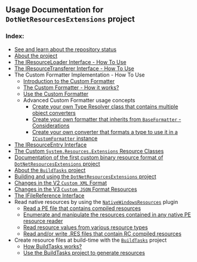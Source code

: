 ## Usage Documentation for `DotNetResourcesExtensions` project

### Index:

- [See and learn about the repository status](https://github.com/mdcdi1315/dotnetresourcesextensions/blob/master/Docs/Status.md)
- [About the project](https://github.com/mdcdi1315/dotnetresourcesextensions/blob/master/Docs/About.md)
- [The IResourceLoader Interface - How To Use](https://github.com/mdcdi1315/dotnetresourcesextensions/blob/master/Docs/Iresloader.md)
- [The IResourceTransferer Interface - How To Use](https://github.com/mdcdi1315/dotnetresourcesextensions/blob/master/Docs/Irestransferer.md)
- The Custom Formatter Implementation - How To Use
	- [Introduction to the Custom Formatter](https://github.com/mdcdi1315/dotnetresourcesextensions/blob/master/Docs/cf-intro.md)
	- [The Custom Formatter - How it works?](https://github.com/mdcdi1315/dotnetresourcesextensions/blob/master/Docs/cf-howto.md)
	- [Use the Custom Formatter](https://github.com/mdcdi1315/dotnetresourcesextensions/blob/master/Docs/cf-use.md)
	- Advanced Custom Formatter usage concepts
		- [Create your own Type Resolver class that contains multiple object converters](https://github.com/mdcdi1315/dotnetresourcesextensions/blob/master/Docs/cf-ityperesolver.md)
		- [Create your own formatter that inherits from `BaseFormatter` - Considerations](https://github.com/mdcdi1315/dotnetresourcesextensions/blob/master/Docs/cf-custombaseformatter.md)
		- [Create your own converter that formats a type to use it in a `ICustomFormatter` instance](https://github.com/mdcdi1315/dotnetresourcesextensions/blob/master/Docs/cf-customconverter.md)
- [The IResourceEntry Interface](https://github.com/mdcdi1315/dotnetresourcesextensions/blob/master/Docs/Iresentry.md)
- [The Custom `System.Resources.Extensions` Resource Classes](https://github.com/mdcdi1315/dotnetresourcesextensions/blob/master/Docs/customdotnetres.md)
- [Documentation of the first custom binary resource format of `DotNetResourcesExtensions` project](https://github.com/mdcdi1315/dotnetresourcesextensions/blob/master/Docs/custombinaryresformatdoc.md)
- [About the `BuildTasks` project](https://github.com/mdcdi1315/dotnetresourcesextensions/blob/master/BuildTasks/README.md)
- [Building and using the `DotNetResourcesExtensions` project](https://github.com/mdcdi1315/dotnetresourcesextensions/blob/master/Docs/Building.md)
- [Changes in the V2 `Custom XML` Format](https://github.com/mdcdi1315/dotnetresourcesextensions/blob/master/Docs/aboutchangesin_customxml.md)
- [Changes in the V3 `Custom JSON` Format Resources](https://github.com/mdcdi1315/dotnetresourcesextensions/blob/master/Docs/aboutchangesin_customjson.md)
- [The IFileReference Interface](https://github.com/mdcdi1315/dotnetresourcesextensions/blob/master/Docs/Ifileref.md)
- Read native resources by using the [`NativeWindowsResources`](https://nuget.org/packages/DotNetResourcesExtensions.NativeWindowsResources) plugin
    - [Read a PE file that contains compiled resources](https://github.com/mdcdi1315/dotnetresourcesextensions/blob/master/Docs/wrp_readpefile.md)
	- [Enumerate and manipulate the resources contained in any native PE resource reader](https://github.com/mdcdi1315/dotnetresourcesextensions/blob/master/Docs/wrp_manageres.md)
	- [Read resource values from various resource types](https://github.com/mdcdi1315/dotnetresourcesextensions/blob/master/Docs/wrp_readvals.md)
	- [Read and/or write .RES files that contain RC compiled resources](https://github.com/mdcdi1315/dotnetresourcesextensions/blob/master/Docs/wrp_readwriteresfile.md)
- Create resource files at build-time with the [`BuildTasks`](https://github.com/mdcdi1315/dotnetresourcesextensions/blob/master/BuildTasks) project
    - [How BuildTasks works?](https://github.com/mdcdi1315/dotnetresourcesextensions/blob/master/Docs/bt_howorks.md)
	- [Use the BuildTasks project to generate resources](https://github.com/mdcdi1315/dotnetresourcesextensions/blob/master/Docs/bt_useinproject.md)